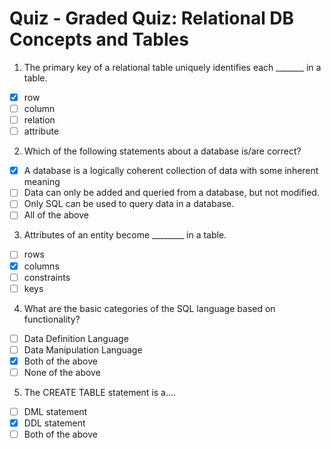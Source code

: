 # Quiz - Graded Quiz: Relational DB Concepts and Tables

1. The primary key of a relational table uniquely identifies each _______ in a table.
- [x] row
- [ ] column
- [ ] relation
- [ ] attribute

2. Which of the following statements about a database is/are correct?
- [x] A database is a logically coherent collection of data with some inherent meaning
- [ ] Data can only be added and queried from a database, but not modified.
- [ ] Only SQL can be used to query data in a database.
- [ ] All of the above

3. Attributes of an entity become ________ in a table.
- [ ] rows
- [x] columns
- [ ] constraints
- [ ] keys

4. What are the basic categories of the SQL language based on functionality?
- [ ] Data Definition Language
- [ ] Data Manipulation Language
- [x] Both of the above
- [ ] None of the above

5. The CREATE TABLE statement is a....
- [ ] DML statement
- [x] DDL statement
- [ ] Both of the above
